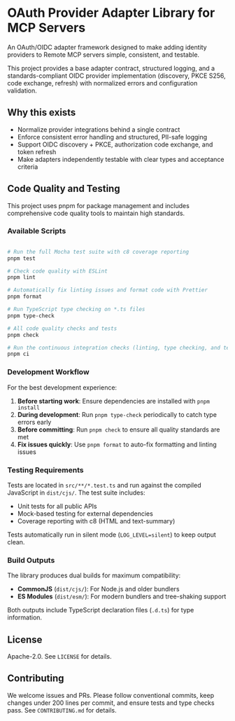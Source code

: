 # OAuth Provider Adapter Library for MCP Servers

An OAuth/OIDC adapter framework designed to make adding identity providers to
Remote MCP servers simple, consistent, and testable.

This project provides a base adapter contract, structured logging, and a
standards-compliant OIDC provider implementation (discovery, PKCE S256, code
exchange, refresh) with normalized errors and configuration validation.

## Why this exists

- Normalize provider integrations behind a single contract
- Enforce consistent error handling and structured, PII-safe logging
- Support OIDC discovery + PKCE, authorization code exchange, and token refresh
- Make adapters independently testable with clear types and acceptance criteria

## Code Quality and Testing

This project uses pnpm for package management and includes comprehensive code
quality tools to maintain high standards.

### Available Scripts

```bash

# Run the full Mocha test suite with c8 coverage reporting
pnpm test

# Check code quality with ESLint
pnpm lint

# Automatically fix linting issues and format code with Prettier
pnpm format

# Run TypeScript type checking on *.ts files
pnpm type-check

# All code quality checks and tests
pnpm check

# Run the continuous integration checks (linting, type checking, and tests):
pnpm ci
```

### Development Workflow

For the best development experience:

1. **Before starting work**: Ensure dependencies are installed with
   `pnpm install`
2. **During development**: Run `pnpm type-check` periodically to catch type
   errors early
3. **Before committing**: Run `pnpm check` to ensure all quality standards are
   met
4. **Fix issues quickly**: Use `pnpm format` to auto-fix formatting and linting
   issues

### Testing Requirements

Tests are located in `src/**/*.test.ts` and run against the compiled JavaScript
in `dist/cjs/`. The test suite includes:

- Unit tests for all public APIs
- Mock-based testing for external dependencies
- Coverage reporting with c8 (HTML and text-summary)

Tests automatically run in silent mode (`LOG_LEVEL=silent`) to keep output
clean.

### Build Outputs

The library produces dual builds for maximum compatibility:

- **CommonJS** (`dist/cjs/`): For Node.js and older bundlers
- **ES Modules** (`dist/esm/`): For modern bundlers and tree-shaking support

Both outputs include TypeScript declaration files (`.d.ts`) for type
information.

## License

Apache-2.0. See `LICENSE` for details.

## Contributing

We welcome issues and PRs. Please follow conventional commits, keep changes
under 200 lines per commit, and ensure tests and type checks pass. See
`CONTRIBUTING.md` for details.
